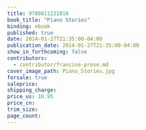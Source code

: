 ```yaml
---
title: 9780811221818
book_title: "Piano Stories"
binding: ebook
published: true
date: 2014-01-27T21:35:00-04:00
publication_date: 2014-01-27T21:35:00-04:00
show_in_forthcoming: false
contributors:
  - contributor/francine-prose.md
cover_image_path: Piano_Stories.jpg
forsale: true
saleprice:
shipping_charge:
price_us: 16.95
price_cn:
trim_size:
page_count:
---
```


